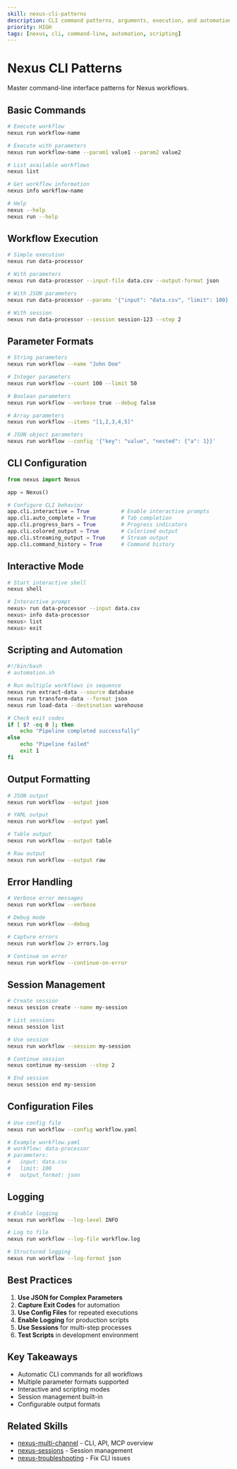 ```yaml
---
skill: nexus-cli-patterns
description: CLI command patterns, arguments, execution, and automation for Nexus workflows
priority: HIGH
tags: [nexus, cli, command-line, automation, scripting]
---
```


# Nexus CLI Patterns

Master command-line interface patterns for Nexus workflows.

## Basic Commands

```bash
# Execute workflow
nexus run workflow-name

# Execute with parameters
nexus run workflow-name --param1 value1 --param2 value2

# List available workflows
nexus list

# Get workflow information
nexus info workflow-name

# Help
nexus --help
nexus run --help
```

## Workflow Execution

```bash
# Simple execution
nexus run data-processor

# With parameters
nexus run data-processor --input-file data.csv --output-format json

# With JSON parameters
nexus run data-processor --params '{"input": "data.csv", "limit": 100}'

# With session
nexus run data-processor --session session-123 --step 2
```

## Parameter Formats

```bash
# String parameters
nexus run workflow --name "John Doe"

# Integer parameters
nexus run workflow --count 100 --limit 50

# Boolean parameters
nexus run workflow --verbose true --debug false

# Array parameters
nexus run workflow --items "[1,2,3,4,5]"

# JSON object parameters
nexus run workflow --config '{"key": "value", "nested": {"a": 1}}'
```

## CLI Configuration

```python
from nexus import Nexus

app = Nexus()

# Configure CLI behavior
app.cli.interactive = True          # Enable interactive prompts
app.cli.auto_complete = True        # Tab completion
app.cli.progress_bars = True        # Progress indicators
app.cli.colored_output = True       # Colorized output
app.cli.streaming_output = True     # Stream output
app.cli.command_history = True      # Command history
```

## Interactive Mode

```bash
# Start interactive shell
nexus shell

# Interactive prompt
nexus> run data-processor --input data.csv
nexus> info data-processor
nexus> list
nexus> exit
```

## Scripting and Automation

```bash
#!/bin/bash
# automation.sh

# Run multiple workflows in sequence
nexus run extract-data --source database
nexus run transform-data --format json
nexus run load-data --destination warehouse

# Check exit codes
if [ $? -eq 0 ]; then
    echo "Pipeline completed successfully"
else
    echo "Pipeline failed"
    exit 1
fi
```

## Output Formatting

```bash
# JSON output
nexus run workflow --output json

# YAML output
nexus run workflow --output yaml

# Table output
nexus run workflow --output table

# Raw output
nexus run workflow --output raw
```

## Error Handling

```bash
# Verbose error messages
nexus run workflow --verbose

# Debug mode
nexus run workflow --debug

# Capture errors
nexus run workflow 2> errors.log

# Continue on error
nexus run workflow --continue-on-error
```

## Session Management

```bash
# Create session
nexus session create --name my-session

# List sessions
nexus session list

# Use session
nexus run workflow --session my-session

# Continue session
nexus continue my-session --step 2

# End session
nexus session end my-session
```

## Configuration Files

```bash
# Use config file
nexus run workflow --config workflow.yaml

# Example workflow.yaml
# workflow: data-processor
# parameters:
#   input: data.csv
#   limit: 100
#   output_format: json
```

## Logging

```bash
# Enable logging
nexus run workflow --log-level INFO

# Log to file
nexus run workflow --log-file workflow.log

# Structured logging
nexus run workflow --log-format json
```

## Best Practices

1. **Use JSON for Complex Parameters**
2. **Capture Exit Codes** for automation
3. **Use Config Files** for repeated executions
4. **Enable Logging** for production scripts
5. **Use Sessions** for multi-step processes
6. **Test Scripts** in development environment

## Key Takeaways

- Automatic CLI commands for all workflows
- Multiple parameter formats supported
- Interactive and scripting modes
- Session management built-in
- Configurable output formats

## Related Skills

- [nexus-multi-channel](#) - CLI, API, MCP overview
- [nexus-sessions](#) - Session management
- [nexus-troubleshooting](#) - Fix CLI issues
